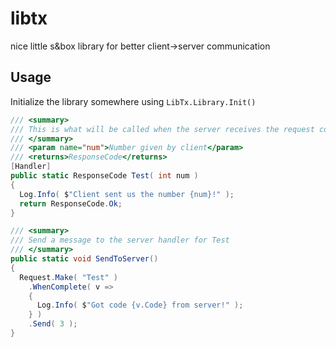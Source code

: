 # libtx
nice little s&amp;box library for better client->server communication

## Usage
Initialize the library somewhere using `LibTx.Library.Init()`

```cs
/// <summary>
/// This is what will be called when the server receives the request command Test
/// </summary>
/// <param name="num">Number given by client</param>
/// <returns>ResponseCode</returns>
[Handler]
public static ResponseCode Test( int num )
{
  Log.Info( $"Client sent us the number {num}!" );
  return ResponseCode.Ok;
}

/// <summary>
/// Send a message to the server handler for Test
/// </summary>
public static void SendToServer()
{
  Request.Make( "Test" )
    .WhenComplete( v =>
    {
      Log.Info( $"Got code {v.Code} from server!" );
    } )
    .Send( 3 );
}
```

